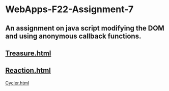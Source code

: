 # WebApps-F22-Assignment-7
An assignment on java script modifying the DOM and using anonymous callback functions.
---
[Treasure.html](https://github.com/44-563-Web-Apps-F22/44563-webapps-assignment-7-Priyankagoud123/blob/8e217b9eeb81afc1f9f59ef4d5442b39a0777764/treasure.html)
---
[Reaction.html](https://github.com/44-563-Web-Apps-F22/44563-webapps-assignment-7-Priyankagoud123/blob/09ba140db1f879439b252cf8df2e91d98f278aef/reaction.html)
---
[Cycler.html](https://github.com/44-563-Web-Apps-F22/44563-webapps-assignment-7-Priyankagoud123/blob/09ba140db1f879439b252cf8df2e91d98f278aef/cycler.html)

